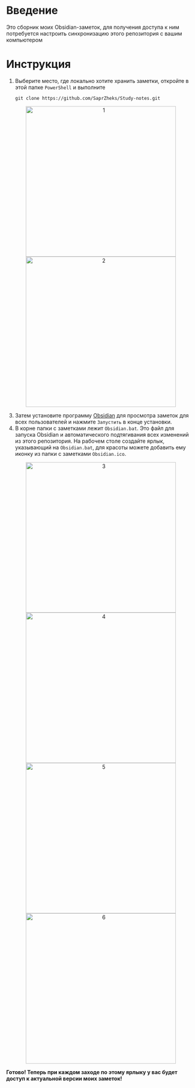 # Введение
Это сборник моих Obsidian-заметок, для получения доступа к ним потребуется настроить синхронизацию этого репозитория с вашим компьютером
# Инструкция
1. Выберите место, где локально хотите хранить заметки, откройте в этой папке `PowerShell` и выполните

   `git clone https://github.com/SaprZheks/Study-notes.git`

<div align="center">
  <img src="readme_guide/1.png" alt="1" width="400"/>
</div>

<div align="center">
  <img src="readme_guide/2.png" alt="2" width="400"/>
</div>

3. Затем установите программу [Obsidian](https://obsidian.md/download) для просмотра заметок для всех пользователей и нажмите `Запустить` в конце установки.
4. В корне папки с заметками лежит `Obsidian.bat`. Это файл для запуска Obsidian и автоматического подтягивания всех изменений из этого репозитория. На рабочем столе создайте ярлык, указывающий на `Obsidian.bat`, для красоты можете добавить ему иконку из папки с заметками `Obsidian.ico`.

<div align="center">
  <img src="readme_guide/3.png" alt="3" width="400"/>
</div>

<div align="center">
  <img src="readme_guide/4.png" alt="4" width="400"/>
</div>

<div align="center">
  <img src="readme_guide/5.png" alt="5" width="400"/>
</div>

<div align="center">
  <img src="readme_guide/6.png" alt="6" width="400"/>
</div>

**Готово! Теперь при каждом заходе по этому ярлыку у вас будет доступ к актуальной версии моих заметок!**

